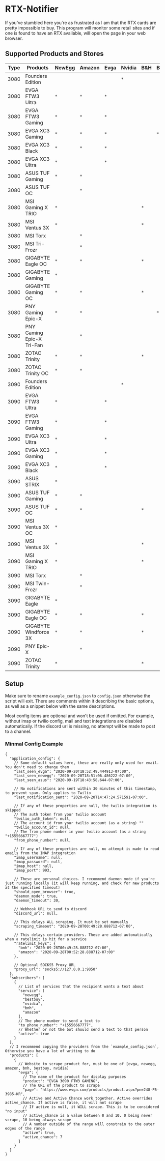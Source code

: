 # RTX-Notifier

If you've stumbled here you're as frustrated as I am that the RTX cards are pretty impossible to buy. This program will monitor some retail sites and if one is found to have an RTX available, will open the page in your web browser.

## Supported Products and Stores

|Type|Products|NewEgg|Amazon|Evga|Nvidia|B&H|BestBuy
|---|---|---|---|---|---|---|---|
| 3080 | Founders Edition | | | | `*` | | | 
| 3080 | EVGA FTW3 Ultra | `*` | `*` | `*` | | | |
| 3080 | EVGA FTW3 Gaming | `*` | `*` | `*` | | | |
| 3080 | EVGA XC3 Gaming | `*` | `*` | `*` | | | `*` |
| 3080 | EVGA XC3 Black | `*` | `*` | `*` | | | |
| 3080 | EVGA XC3 Ultra | `*` |  | `*` | | | |
| 3080 | ASUS TUF Gaming | `*` | `*` | | | | |
| 3080 | ASUS TUF OC |  | `*` | | | | |
| 3080 | MSI Gaming X TRIO | `*` | | | | `*` | |
| 3080 | MSI Ventus 3X | `*` | | | | `*` | |
| 3080 | MSI Torx | | `*` | | | |
| 3080 | MSI Tri-Frozr | | `*` | | | |
| 3080 | GIGABYTE Eagle OC | `*` | `*` | | | `*` | |
| 3080 | GIGABYTE Gaming | `*` | | | | | |
| 3080 | GIGABYTE Gaming OC | `*` | `*` | | | `*` | |
| 3080 | PNY Gaming Epic-X | `*` | `*` | | | | `*` |
| 3080 | PNY Gaming Epic-X Tri-Fan | | `*` | | | | |
| 3080 | ZOTAC Trinity | `*` | `*` | | | `*` | |
| 3080 | ZOTAC Trinity OC | `*` | `*` | | | |
| 3090 | Founders Edition | | | | `*` | | | 
| 3090 | EVGA FTW3 Ultra | `*` | | `*` | | | | 
| 3090 | EVGA FTW3 Gaming | `*` | | `*` | | | | 
| 3090 | EVGA XC3 Ultra | `*` | | `*` | | | | 
| 3090 | EVGA XC3 Gaming | `*` | | `*` | | | | 
| 3090 | EVGA XC3 Black | `*` | | `*` | | | |
| 3090 | ASUS STRIX | `*` | | | | | |  
| 3090 | ASUS TUF Gaming | `*` | `*` | | | | |
| 3090 | ASUS TUF OC | `*` | `*` | | | `*` | |
| 3090 | MSI Ventus 3X OC | `*` | | | | | |
| 3090 | MSI Ventus 3X | `*` | | | | `*` | |
| 3090 | MSI Gaming X TRIO | `*` | | | | `*` | |
| 3090 | MSI Torx | | `*` | | | | |
| 3090 | MSI Twin-Frozr | | `*` | | | | |
| 3090 | GIGABYTE Eagle | `*` | | | | | |
| 3090 | GIGABYTE Eagle OC | `*` | `*` | | | `*` | |
| 3090 | GIGABYTE Windforce 3X | `*` | `*` | | | `*` | |
| 3090 | PNY Epic-X | | `*` | | | | | 
| 3090 | ZOTAC Trinity | `*` | | | | `*` | |

## Setup

Make sure to rename `example_config.json` to `config.json` otherwise the script will exit. There are comments within it describing the basic options, as well as a snippet below with the same descriptions.

Most config items are optional and won't be used if omitted. For example, without imap or twilio config, mail and text integrations are disabled automatically. If the discord url is missing, no attempt will be made to post to a channel.



### Minmal Config Example

```json5
{
  "application_config": {
    // Some default values here, these are really only used for email. You don't need to change them
    "last_seen_evga": "2020-09-20T18:52:49.444913-07:00",
    "last_seen_newegg": "2020-09-20T18:51:06.486222-07:00",
    "last_seen_asus": "2020-09-19T18:43:58.644-07:00",

    // No notifications are sent within 30 minutes of this timestamp, to prevent spam. Only applies to Twilio
    "last_notification_sent": "2020-09-20T14:47:24.571591-07:00",

    // If any of these properties are null, the twilio integration is skipped
    // The auth token from your twilio account
    "twilio_auth_token": null,
    // The account id from your twilio account (as a string) ""
    "twilio_account_id": null,
    // The from phone number in your twilio account (as a string "+15556667777")
    "from_phone_number": null,

    // If any of these properties are null, no attempt is made to read emails from the IMAP integration
    "imap_username": null,
    "imap_password": null,
    "imap_host": null,
    "imap_port": 993,

    // These are personal choices. I recommend daemon mode if you're just running locally (it will keep running, and check for new products at the specified timeout)
    "should_open_browser": true,
    "daemon_mode": true,
    "daemon_timeout": 30,

    // Webhook URL to send to discord
    "discord_url": null,

    // This delays ALL scraping. It must be set manually
    "scraping_timeout": "2020-09-28T00:49:28.888712-07:00",

    // This delays certain providers. These are added automatically when a ratelimit is hit for a service
    "ratelimit_keys": {
      "bnh": "2020-09-28T00:49:28.888712-07:00",
      "amazon": "2020-09-28T00:52:28.888712-07:00"
    },

    // Optional SOCKS5 Proxy URL
    "proxy_url": "socks5://127.0.0.1:9050"
  },
  "subscribers": [
    {
      // List of services that the recipient wants a text about
      "service": [
        "newegg",
        "bestbuy",
        "nvidia",
        "bnh",
        "amazon"
      ],
      // The phone number to send a text to
      "to_phone_number": "+15556667777",
      // Whether or not the bot should send a text to that person
      "active": true
    }
  ],
  // I recommend copying the providers from the `example_config.json`, Otherwise you have a lot of writing to do
  "products": [
    {
      // Website to scrape product for, must be one of [evga, newegg, amazon, bnh, bestbuy, nvidia]
      "evga": {
        // The name of the product for display purposes
        "product": "EVGA 3090 FTW3 GAMING",
        // The URL of the product to scrape
        "page": "https://www.evga.com/products/product.aspx?pn=24G-P5-3985-KR",
        // Active and Active Chance work together. Active overrides active_chance. If active is false, it will not scrape
        // If active is null, it WILL scrape. This is to be considered "no input"
        // active_chance is a value between 0 and 10. 0 being never scrape, 10 being always scrape
        // A number outside of the range will constrain to the outer edges of the range
        "active": true,
        "active_chance": 7
      }
    }
  ]
}
```